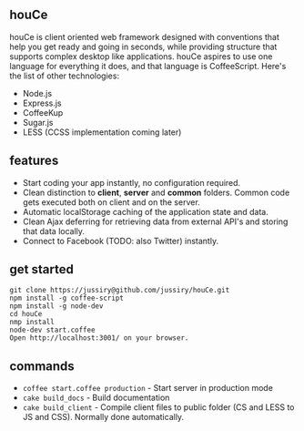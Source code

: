 
## houCe

houCe is client oriented web framework designed with conventions that help you get ready and going in seconds, while providing structure that supports complex desktop like applications. houCe aspires to use one language for everything it does, and that language is CoffeeScript. Here's the list of other technologies:

* Node.js
* Express.js
* CoffeeKup
* Sugar.js
* LESS (CCSS implementation coming later)


## features

* Start coding your app instantly, no configuration required.
* Clean distinction to **client**, **server** and **common** folders. Common code gets executed both on client and on the server. 
* Automatic localStorage caching of the application state and data.
* Clean Ajax deferring for retrieving data from external API's and storing that data locally.
* Connect to Facebook (TODO: also Twitter) instantly.


## get started

    git clone https://jussiry@github.com/jussiry/houCe.git
    npm install -g coffee-script
    npm install -g node-dev
    cd houCe
    nmp install
    node-dev start.coffee
    Open http://localhost:3001/ on your browser.


## commands

* `coffee start.coffee production` - Start server in production mode
* `cake build_docs` - Build documentation
* `cake build_client` - Compile client files to public folder (CS and LESS to JS and CSS). Normally done automatically.